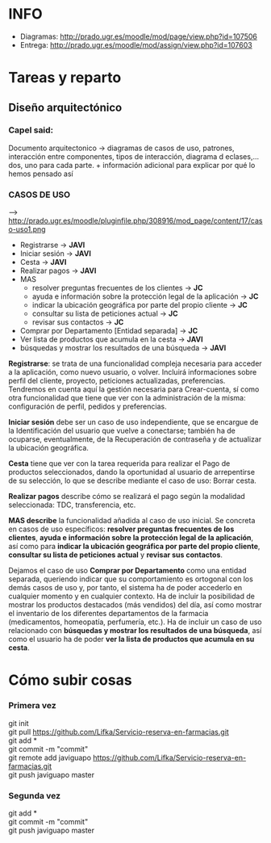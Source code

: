 # INFO

* Diagramas: http://prado.ugr.es/moodle/mod/page/view.php?id=107506 	
* Entrega: http://prado.ugr.es/moodle/mod/assign/view.php?id=107603


# Tareas y reparto



## Diseño arquitectónico


### Capel said:

Documento arquitectonico -> diagramas de casos de uso, patrones, interacción entre componentes, tipos de interacción, diagrama d eclases,... dos, uno para cada parte. + información adicional para explicar por qué lo hemos pensado así


### CASOS DE USO

--> http://prado.ugr.es/moodle/pluginfile.php/308916/mod_page/content/17/caso-uso1.png

* Registrarse -> **JAVI** 	
* Iniciar sesión -> **JAVI** 	
* Cesta -> **JAVI** 	
* Realizar pagos -> **JAVI** 	
* MAS
	* resolver preguntas frecuentes de los clientes -> **JC** 	
	* ayuda e información sobre la protección legal de la aplicación -> **JC** 	
	* indicar la ubicación geográfica por parte del propio cliente -> **JC** 		
	* consultar su lista de peticiones actual -> **JC** 	
	* revisar sus contactos -> **JC** 	
* Comprar por Departamento [Entidad separada] -> **JC** 	
* Ver lista de productos que acumula en la cesta -> **JAVI** 	
* búsquedas y mostrar los resultados de una búsqueda -> **JAVI** 	

**Registrarse**: se trata de una funcionalidad compleja necesaria para acceder a la aplicación, como nuevo usuario, o volver. Incluirá informaciones sobre perfil del cliente, proyecto, peticiones actualizadas, preferencias. Tendremos en cuenta aquí la gestión necesaria para Crear-cuenta, sí como otra funcionalidad que tiene que ver con la administración de la misma: configuración de perfil, pedidos y preferencias.

**Iniciar sesión** debe ser un caso de uso independiente, que se encargue de la Identificación del usuario que vuelve a conectarse; también ha de ocuparse, eventualmente, de la Recuperación de contraseña y de actualizar la ubicación geográfica.

**Cesta** tiene que ver con la tarea requerida para realizar el Pago  de productos seleccionados, dando la oportunidad al usuario de arrepentirse de su selección, lo que se describe mediante el caso de uso: Borrar cesta. 

**Realizar pagos** describe cómo se realizará el pago según la modalidad seleccionada: TDC, transferencia, etc.

**MAS describe** la funcionalidad añadida al caso de uso inicial. Se concreta en casos de uso específicos: **resolver preguntas frecuentes de los clientes**, **ayuda e información sobre la protección legal de la aplicación**, así como para **indicar la ubicación geográfica por parte del propio cliente**, **consultar su lista de peticiones actual** y **revisar sus contactos**.

Dejamos el caso de uso **Comprar por Departamento** como una entidad separada, queriendo indicar que su comportamiento es ortogonal con  los demás casos de uso y, por tanto, el sistema ha de poder accederlo en cualquier momento y en cualquier contexto. Ha de incluir la posibilidad de mostrar los productos destacados (más vendidos) del día, así como mostrar el inventario de los diferentes departamentos de la farmacia (medicamentos, homeopatía, perfumería, etc.). Ha de incluir un caso de uso relacionado con **búsquedas y mostrar los resultados de una búsqueda**, así como el usuario ha de poder **ver la lista de productos que acumula en su cesta**.


# Cómo subir cosas


### Primera vez

git init 	
git pull https://github.com/Lifka/Servicio-reserva-en-farmacias.git 	
git add * 	
git commit -m "commit" 	
git remote add javiguapo https://github.com/Lifka/Servicio-reserva-en-farmacias.git 	
git push javiguapo master 


### Segunda vez	

git add * 	
git commit -m "commit" 	
git push javiguapo master 